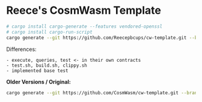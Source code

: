 # Reece's CosmWasm Template
```bash
# cargo install cargo-generate --features vendored-openssl
# cargo install cargo-run-script
cargo generate --git https://github.com/Reecepbcups/cw-template.git --branch main --name PROJECT_NAME
```

Differences:
```
- execute, queries, test <- in their own contracts
- test.sh, build.sh, clippy.sh
- implemented base test
```

**Older Versions / Original:**
```sh
cargo generate --git https://github.com/CosmWasm/cw-template.git --branch <version> --name PROJECT_NAME
````